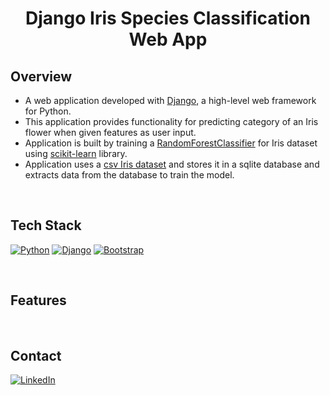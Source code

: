 
<h1 align="center">Django Iris Species Classification Web App</h1>

## Overview
- A web application developed with [Django](https://www.djangoproject.com/), a high-level web framework for Python.
- This application provides functionality for predicting category of an Iris flower when given features as user input.
- Application is built by training a [RandomForestClassifier](https://scikit-learn.org/stable/modules/generated/sklearn.ensemble.RandomForestClassifier.html) for Iris dataset using [scikit-learn](https://scikit-learn.org/) library.
- Application uses a [csv Iris dataset](https://github.com/DanushH/Django_Iris_Classification_Web_App/blob/main/irisproject/irisapp/dataset/Iris.csv) and stores it in a sqlite database and extracts data from the database to train the model.

<br>

## Tech Stack
[![Python][Python-badge]][Python-url]
[![Django][Django-badge]][Django-url]
[![Bootstrap][Bootstrap-badge]][Bootstrap-url]

<br>

## Features



<br>

## Contact

[![LinkedIn][linkedin-shield]][linkedin-url]

<br>

<!-- MARKDOWN LINKS & IMAGES -->
[Python-badge]: https://img.shields.io/badge/Python-black?style=for-the-badge&logo=python&logoColor=%23FDD835
[Python-url]: https://www.python.org
[Django-badge]: https://img.shields.io/badge/Django-black?style=for-the-badge&logo=django&logoColor=%231B5E20
[Django-url]: https://www.djangoproject.com
[Bootstrap-badge]: https://img.shields.io/badge/Bootstrap-black?style=for-the-badge&logo=bootstrap&logoColor=%236A1B9A
[Bootstrap-url]: https://getbootstrap.com/
[linkedin-shield]: https://img.shields.io/badge/Linkedin-black?style=for-the-badge&logo=linkedin&logoColor=%230277BD
[linkedin-url]: https://linkedin.com/in/danushika-herath

<br>
